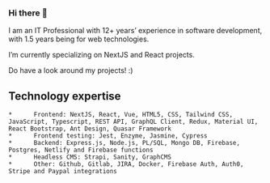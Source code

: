 ### Hi there 👋


I am an IT Professional with 12+ years’ experience in software development, with 1.5 years being for web technologies. 

I’m currently specializing on NextJS and React projects. 

Do have a look around my projects! :)

## Technology expertise

    *      Frontend: NextJS, React, Vue, HTML5, CSS, Tailwind CSS, JavaScript, Typescript, REST API, GraphQL Client, Redux, Material UI, React Bootstrap, Ant Design, Quasar Framework
    *      Frontend testing: Jest, Enzyme, Jasmine, Cypress
    *      Backend: Express.js, Node.js, PL/SQL, Mongo DB, Firebase, Postgres, Netlify and Firebase functions
    *      Headless CMS: Strapi, Sanity, GraphCMS
    *      Other: Github, Gitlab, JIRA, Docker, Firebase Auth, Auth0, Stripe and Paypal integrations

